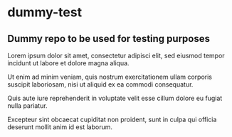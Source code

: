# dummy-test
## Dummy repo to be used for testing purposes

Lorem ipsum dolor sit amet, consectetur adipisci elit, sed eiusmod tempor incidunt ut labore et dolore magna aliqua.

Ut enim ad minim veniam, quis nostrum exercitationem ullam corporis suscipit laboriosam, nisi ut aliquid ex ea commodi consequatur.

Quis aute iure reprehenderit in voluptate velit esse cillum dolore eu fugiat nulla pariatur.

Excepteur sint obcaecat cupiditat non proident, sunt in culpa qui officia deserunt mollit anim id est laborum.
